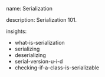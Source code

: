 name: Serialization

description: Serialization 101.

insights:
  - what-is-serialization
  - serializing
  - deserializing
  - serial-version-u-i-d
  - checking-if-a-class-is-serializable

